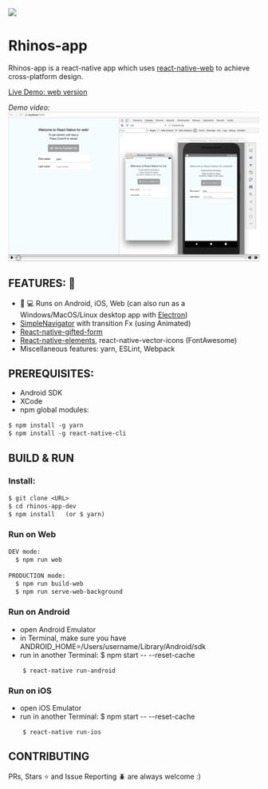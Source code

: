 <img src="http://cdn.shopify.com/s/files/1/0249/0754/products/Rhino_1.jpg?v=1470910706" width="100">

# Rhinos-app

Rhinos-app is a react-native app which uses [react-native-web](https://github.com/necolas/react-native-web) to achieve cross-platform design. 

[Live Demo: web version](http://45.56.126.43:8300/)

*Demo video:*
[![Demo video](docs/assets/demo.png)](https://www.youtube.com/watch?v=tJRVfUz6vbI)

## FEATURES: :star2:

  * :iphone: :computer: Runs on Android, iOS, Web (can also run as a Windows/MacOS/Linux desktop app with [Electron](https://github.com/electron/electron))
  * [SimpleNavigator](App/View/SimpleNavigator.js) with transition Fx (using Animated)
  * [React-native-gifted-form](https://github.com/FaridSafi/react-native-gifted-form)
  * [React-native-elements](https://github.com/react-native-community/react-native-elements), react-native-vector-icons (FontAwesome)
  * Miscellaneous features: yarn, ESLint, Webpack

## PREREQUISITES:

  * Android SDK
  * XCode
  * npm global modules:
```
$ npm install -g yarn
$ npm install -g react-native-cli
```

## BUILD & RUN

### Install:

```
$ git clone <URL>
$ cd rhinos-app-dev
$ npm install   (or $ yarn)
```

### Run on Web

```
DEV mode:
  $ npm run web
  
PRODUCTION mode:
  $ npm run build-web
  $ npm run serve-web-background
```

### Run on Android

  * open Android Emulator
  * in Terminal, make sure you have ANDROID_HOME=/Users/username/Library/Android/sdk
  * run in another Terminal: $ npm start -- --reset-cache

``` 
    $ react-native run-android
``` 

### Run on iOS

  * open iOS Emulator
  * run in another Terminal: $ npm start -- --reset-cache

```    
    $ react-native run-ios
```

## CONTRIBUTING

PRs, Stars :star: and Issue Reporting :beetle: are always welcome :)
